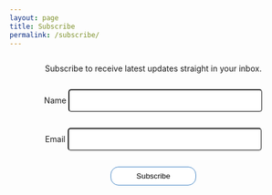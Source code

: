```yaml
---
layout: page
title: Subscribe
permalink: /subscribe/
---
```

<style>
form{
    display: flex;
    flex-direction: column;
    align-items: center;
}
input{
    width: 340px;
    height: 3em;
    border-radius: 5px;
}
button{
    padding: 8px;
    background: white;
    border: 1px solid #4183C4;
    border-radius: 14px;
    width: 150px;
}
button:hover{
    color: white;
    background: #4183C4;
}
@media only screen and (max-width:600px){
    input{
        width: 240px;
    }
}
</style>

<form name="Subscription" netlify>
    <p>Subscribe to receive latest updates straight in your inbox.</p>
    <p>
            <label>Name <input type="text" name="name" /></label>
    </p>
    <p>
        <label>Email <input type="email" name="email" /></label>
    </p>
    <p>
        <button type="submit">Subscribe</button>
    </p>
</form>